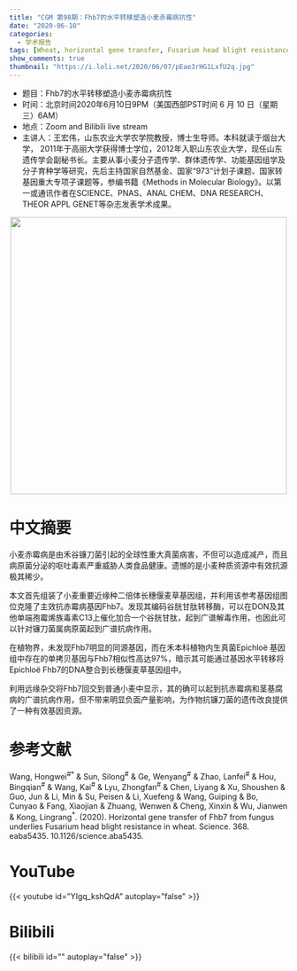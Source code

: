 ```yaml
---
title: "CGM 第98期：Fhb7的水平转移塑造小麦赤霉病抗性"
date: "2020-06-10"
categories:
  - 学术报告
tags: [Wheat, horizontal gene transfer, Fusarium head blight resistance ]
show_comments: true
thumbnail: "https://i.loli.net/2020/06/07/pEae3rHG1LxfU2q.jpg"
---
```


- 题目：Fhb7的水平转移塑造小麦赤霉病抗性
- 时间：北京时间2020年6月10日9PM（美国西部PST时间 6 月 10 日（星期三）6AM）
- 地点：Zoom and Bilibili live stream
- 主讲人：王宏伟，山东农业大学农学院教授，博士生导师。本科就读于烟台大学， 2011年于高丽大学获得博士学位，2012年入职山东农业大学，现任山东遗传学会副秘书长。主要从事小麦分子遗传学、群体遗传学、功能基因组学及分子育种学等研究，先后主持国家自然基金、国家“973”计划子课题、国家转基因重大专项子课题等，参编书籍《Methods in Molecular Biology》。以第一或通讯作者在SCIENCE、PNAS、ANAL CHEM、DNA RESEARCH、THEOR APPL GENET等杂志发表学术成果。

<div align="center">
<img src="https://i.loli.net/2020/06/07/pEae3rHG1LxfU2q.jpg" height=500>
</div>

# 中文摘要

小麦赤霉病是由禾谷镰刀菌引起的全球性重大真菌病害，不但可以造成减产，而且病原菌分泌的呕吐毒素严重威胁人类食品健康。遗憾的是小麦种质资源中有效抗源极其稀少。<br>

本文首先组装了小麦重要近缘种二倍体长穗偃麦草基因组，并利用该参考基因组图位克隆了主效抗赤霉病基因Fhb7。发现其编码谷胱甘肽转移酶，可以在DON及其他单端孢霉烯族毒素C13上催化加合一个谷胱甘肽，起到广谱解毒作用，也因此可以针对镰刀菌属病原菌起到广谱抗病作用。<br>

在植物界，未发现Fhb7明显的同源基因，而在禾本科植物内生真菌Epichloë 基因组中存在的单拷贝基因与Fhb7相似性高达97%，暗示其可能通过基因水平转移将Epichloë Fhb7的DNA整合到长穗偃麦草基因组中。<br>

利用远缘杂交将Fhb7回交到普通小麦中显示，其的确可以起到抗赤霉病和茎基腐病的广谱抗病作用，但不带来明显负面产量影响，为作物抗镰刀菌的遗传改良提供了一种有效基因资源。


# 参考文献

Wang, Hongwei<sup>\#</sup><sup>\*</sup> & Sun, Silong<sup>\#</sup> & Ge, Wenyang<sup>\#</sup> & Zhao, Lanfei<sup>\#</sup> & Hou, Bingqian<sup>\#</sup> & Wang, Kai<sup>\#</sup> & Lyu, Zhongfan<sup>\#</sup> & Chen, Liyang & Xu, Shoushen & Guo, Jun & Li, Min & Su, Peisen & Li, Xuefeng & Wang, Guiping & Bo, Cunyao & Fang, Xiaojian & Zhuang, Wenwen & Cheng, Xinxin & Wu, Jianwen & Kong, Lingrang<sup>\*</sup>. (2020). Horizontal gene transfer of Fhb7 from fungus underlies Fusarium head blight resistance in wheat. Science. 368. eaba5435. 10.1126/science.aba5435. 

# YouTube

{{< youtube id="YIgq_kshQdA" autoplay="false" >}}

# Bilibili

{{< bilibili id="" autoplay="false" >}}

